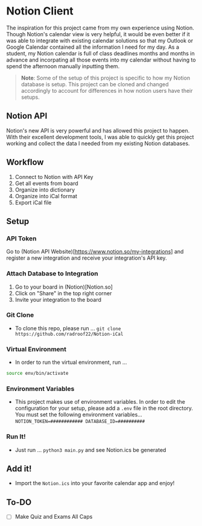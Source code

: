 # Notion Client
The inspiration for this project came from my own experience using Notion. Though Notion's calendar view is very helpful, it would be even better if it was able to integrate with existing calendar solutions so that my Outlook or Google Calendar contained all the information I need for my day. As a student, my Notion calendar is full of class deadlines months and months in advance and incorpating all those events into my calendar without having to spend the afternoon manually inputting them.

> **Note**: Some of the setup of this project is specific to how my Notion database is setup. This project can be cloned and changed accordingly to account for differences in how notion users have their setups.

## Notion API
Notion's new API is very powerful and has allowed this project to happen. With their excellent development tools, I was able to quickly get this project working and collect the data I needed from my existing Notion databases.

## Workflow
1. Connect to Notion with API Key
2. Get all events from board
3. Organize into dictionary
4. Organize into iCal format
5. Export iCal file

## Setup
### API Token
Go to (Notion API Website)[https://www.notion.so/my-integrations] and register a new integration and receive your integration's API key.

### Attach Database to Integration
1. Go to your board in (Notion)[Notion.so]
2. Click on "Share" in the top right corner
3. Invite your integration to the board

### Git Clone
* To clone this repo, please run ...
`git clone https://github.com/radroof22/Notion-iCal`

### Virtual Environment
* In order to run the virtual environment, run ...
```bash
source env/bin/activate
```

### Environment Variables
* This project makes use of environment variables. In order to edit the configuration for your setup, please add a `.env` file in the root directory. You must set the following environment variables...
`
NOTION_TOKEN=############
DATABASE_ID=##########
`

### Run It!
* Just run ...
`python3 main.py`
and see Notion.ics be generated

## Add it!
* Import the `Notion.ics` into your favorite calendar app and enjoy!

## To-DO
* [ ] Make Quiz and Exams All Caps
